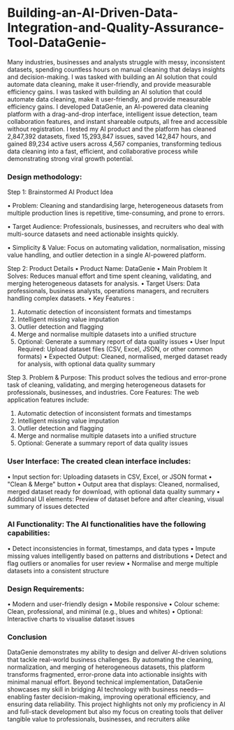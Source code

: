 # Building-an-AI-Driven-Data-Integration-and-Quality-Assurance-Tool-DataGenie-
Many industries, businesses and analysts struggle with messy, inconsistent datasets, spending countless hours on manual cleaning that delays insights and decision-making. I was tasked with building an AI solution that could automate data cleaning, make it user-friendly, and provide measurable efficiency gains. I was tasked with building an AI solution that could automate data cleaning, make it user-friendly, and provide measurable efficiency gains.
I developed DataGenie, an AI-powered data cleaning platform with a drag-and-drop interface, intelligent issue detection, team collaboration features, and instant shareable outputs, all free and accessible without registration.
I tested my AI product and the platform has cleaned 2,847,392 datasets, fixed 15,293,847 issues, saved 142,847 hours, and gained 89,234 active users across 4,567 companies, transforming tedious data cleaning into a fast, efficient, and collaborative process while demonstrating strong viral growth potential.

### Design methodology:
Step 1: Brainstormed AI Product Idea

•	Problem: Cleaning and standardising large, heterogeneous datasets from multiple production lines is repetitive, time-consuming, and prone to errors.

•	Target Audience: Professionals, businesses, and recruiters who deal with multi-source datasets and need actionable insights quickly.

•	Simplicity & Value: Focus on automating validation, normalisation, missing value handling, and outlier detection in a single AI-powered platform.

Step 2: Product Details
•	Product Name: DataGenie
•	Main Problem It Solves: Reduces manual effort and time spent cleaning, validating, and merging heterogeneous datasets for analysis.
•	Target Users: Data professionals, business analysts, operations managers, and recruiters handling complex datasets.
•	Key Features :
1.	Automatic detection of inconsistent formats and timestamps
2.	Intelligent missing value imputation
3.	Outlier detection and flagging
4.	Merge and normalise multiple datasets into a unified structure
5.	Optional: Generate a summary report of data quality issues
•	User Input Required: Upload dataset files (CSV, Excel, JSON, or other common formats)
•	Expected Output: Cleaned, normalised, merged dataset ready for analysis, with optional data quality summary

Step 3. Problem & Purpose:
This product solves the tedious and error-prone task of cleaning, validating, and merging heterogeneous datasets for professionals, businesses, and industries.
Core Features: The web application features include:
1.	Automatic detection of inconsistent formats and timestamps
2.	Intelligent missing value imputation
3.	Outlier detection and flagging
4.	Merge and normalise multiple datasets into a unified structure
5.	Optional: Generate a summary report of data quality issues

### User Interface: The created clean interface includes:
•	Input section for: Uploading datasets in CSV, Excel, or JSON format
•	"Clean & Merge" button
•	Output area that displays: Cleaned, normalised, merged dataset ready for download, with optional data quality summary
•	Additional UI elements: Preview of dataset before and after cleaning, visual summary of issues detected

### AI Functionality: The AI functionalities have the following capabilities:
•	Detect inconsistencies in format, timestamps, and data types
•	Impute missing values intelligently based on patterns and distributions
•	Detect and flag outliers or anomalies for user review
•	Normalise and merge multiple datasets into a consistent structure

### Design Requirements:
•	Modern and user-friendly design
•	Mobile responsive
•	Colour scheme: Clean, professional, and minimal (e.g., blues and whites)
•	Optional: Interactive charts to visualise dataset issues
### Conclusion
DataGenie demonstrates my ability to design and deliver AI-driven solutions that tackle real-world business challenges. By automating the cleaning, normalization, and merging of heterogeneous datasets, this platform transforms fragmented, error-prone data into actionable insights with minimal manual effort. Beyond technical implementation, DataGenie showcases my skill in bridging AI technology with business needs—enabling faster decision-making, improving operational efficiency, and ensuring data reliability. This project highlights not only my proficiency in AI and full-stack development but also my focus on creating tools that deliver tangible value to professionals, businesses, and recruiters alike


